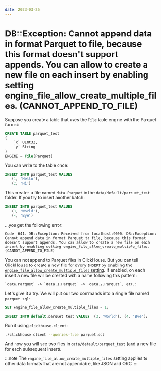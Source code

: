 ```yaml
---
date: 2023-03-25
---
```


# DB::Exception: Cannot append data in format Parquet to file, because this format doesn't support appends. You can allow to create a new file on each insert by enabling setting engine_file_allow_create_multiple_files. (CANNOT_APPEND_TO_FILE)

Suppose you create a table that uses the `File` table engine with the Parquet format:

```sql
CREATE TABLE parquet_test
(
    `x` UInt32,
    `y` String
)
ENGINE = File(Parquet)
```

You can write to the table once:

```sql
INSERT INTO parquet_test VALUES
   (1, 'Hello'),
   (2, 'Hi')
```

This creates a file named `data.Parquet` in the `data/default/parquet_test` folder. If you try to insert another batch:

```sql
INSERT INTO parquet_test VALUES
   (3, 'World'),
   (4, 'Bye')
```

...you get the following error:

```response
Code: 641. DB::Exception: Received from localhost:9000. DB::Exception: Cannot append data in format Parquet to file, because this format doesn't support appends. You can allow to create a new file on each insert by enabling setting engine_file_allow_create_multiple_files. (CANNOT_APPEND_TO_FILE)
```

You can not append to Parquet files in ClickHouse. But you can tell ClickHouse to create a new file for every `INSERT` by enabling the [`engine_file_allow_create_multiple_files` setting](https://clickhouse.com/docs/en/operations/settings/settings#engine_file_allow_create_multiple_files). If enabled, on each insert a new file will be created with a name following this pattern:

    `data.Parquet` -> `data.1.Parquet` -> `data.2.Parquet`, etc.:

Let's give it a try. We will put our two commands into a single file named `parquet.sql`:

```sql
SET engine_file_allow_create_multiple_files = 1;

INSERT INTO default.parquet_test VALUES  (3, 'World'), (4, 'Bye');
```

Run it using `clickhouse-client`:

```bash
./clickhouse client --queries-file parquet.sql
```

And now you will see two files in `data/default/parquet_test` (and a new file for each subsequent insert).

:::note
The `engine_file_allow_create_multiple_files` setting applies to other data formats that are not appendable, like JSON and ORC.
:::
